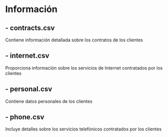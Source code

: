 # Información

## - contracts.csv
Contiene información detallada sobre los contratos de los clientes

## - internet.csv
Proporciona información sobre los servicios de Internet contratados por los clientes

## - personal.csv
Contiene datos personales de los clientes

## - phone.csv
Incluye detalles sobre los servicios telefónicos contratados por los clientes